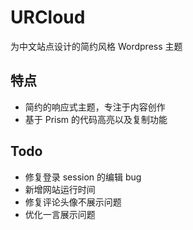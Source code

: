 # URCloud

为中文站点设计的简约风格 Wordpress 主题

## 特点

- 简约的响应式主题，专注于内容创作
- 基于 Prism 的代码高亮以及复制功能

## Todo

- 修复登录 session 的编辑 bug
- 新增网站运行时间
- 修复评论头像不展示问题
- 优化一言展示问题
